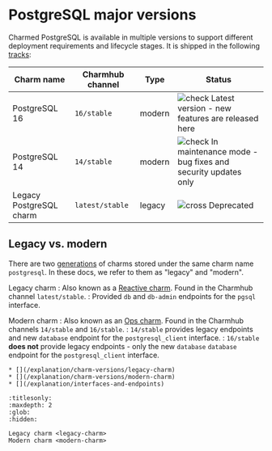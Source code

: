 # PostgreSQL major versions

Charmed PostgreSQL is available in multiple versions to support different deployment requirements and lifecycle stages. It is shipped in the following [tracks](https://documentation.ubuntu.com/juju/3.6/reference/charm/#track):


| Charm name              | Charmhub channel | Type   | Status                                                            |
| ----------------------- | ---------------- | ------ | ----------------------------------------------------------------- |
| PostgreSQL 16           | `16/stable`      | modern | ![check] Latest version - new features are released here          |
| PostgreSQL 14           | `14/stable`      | modern | ![check] In maintenance mode - bug fixes and security updates only |
| Legacy PostgreSQL charm | `latest/stable`  | legacy | ![cross] Deprecated                                               |

## Legacy vs. modern

There are two [generations](https://documentation.ubuntu.com/juju/3.6/reference/charm/#by-generation) of charms stored under the same charm name `postgresql`. In these docs, we refer to them as "legacy" and "modern". 

Legacy charm
: Also known as a [Reactive charm](https://documentation.ubuntu.com/juju/3.6/reference/charm/#reactive-charm). Found in the Charmhub channel `latest/stable`.
: Provided `db` and `db-admin` endpoints for the `pgsql` interface.

Modern charm
: Also known as an [Ops charm](https://documentation.ubuntu.com/juju/3.6/reference/charm/#ops-charm). Found in the Charmhub channels `14/stable` and `16/stable`.
: `14/stable` provides legacy endpoints and new `database` endpoint for the `postgresql_client` interface.
: `16/stable` **does not** provide legacy endpoints - only the new `database` `database` endpoint for the `postgresql_client` interface.

```{seealso}
* [](/explanation/charm-versions/legacy-charm)
* [](/explanation/charm-versions/modern-charm)
* [](/explanation/interfaces-and-endpoints)
```

<!--Links-->

[cross]: https://img.icons8.com/?size=16&id=CKkTANal1fTY&format=png&color=D00303
[check]: https://img.icons8.com/color/20/checkmark--v1.png

```{toctree}
:titlesonly:
:maxdepth: 2
:glob:
:hidden:

Legacy charm <legacy-charm>
Modern charm <modern-charm>
```